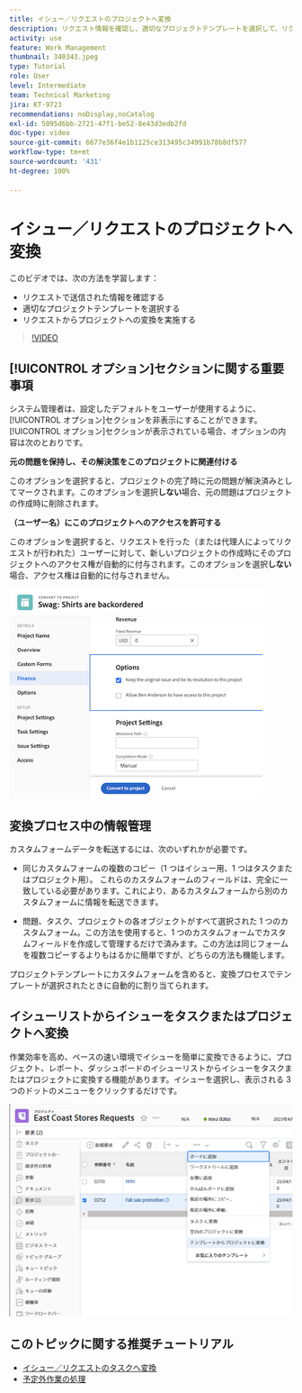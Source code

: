 ```yaml
---
title: イシュー／リクエストのプロジェクトへ変換
description: リクエスト情報を確認し、適切なプロジェクトテンプレートを選択して、リクエストをプロジェクトに変換する方法について説明します。
activity: use
feature: Work Management
thumbnail: 340343.jpeg
type: Tutorial
role: User
level: Intermediate
team: Technical Marketing
jira: KT-9723
recommendations: noDisplay,noCatalog
exl-id: 5095d6bb-2721-47f1-be52-8e43d3edb2fd
doc-type: video
source-git-commit: 6677e36f4e1b1125ce313495c34991b78b8df577
workflow-type: tm+mt
source-wordcount: '431'
ht-degree: 100%

---
```


# イシュー／リクエストのプロジェクトへ変換

このビデオでは、次の方法を学習します：

* リクエストで送信された情報を確認する
* 適切なプロジェクトテンプレートを選択する
* リクエストからプロジェクトへの変換を実施する

>[!VIDEO](https://video.tv.adobe.com/v/340343/?quality=12&learn=on)

## [!UICONTROL オプション]セクションに関する重要事項

システム管理者は、設定したデフォルトをユーザーが使用するように、[!UICONTROL オプション]セクションを非表示にすることができます。[!UICONTROL オプション]セクションが表示されている場合、オプションの内容は次のとおりです。

**元の問題を保持し、その解決策をこのプロジェクトに関連付ける**

このオプションを選択すると、プロジェクトの完了時に元の問題が解決済みとしてマークされます。このオプションを選択&#x200B;**しない**&#x200B;場合、元の問題はプロジェクトの作成時に削除されます。

**（ユーザー名）にこのプロジェクトへのアクセスを許可する**

このオプションを選択すると、リクエストを行った（または代理人によってリクエストが行われた）ユーザーに対して、新しいプロジェクトの作成時にそのプロジェクトへのアクセス権が自動的に付与されます。このオプションを選択&#x200B;**しない**&#x200B;場合、アクセス権は自動的に付与されません。

![変換オプションを示すプロジェクト画面の画像](assets/conversion-options.png)


## 変換プロセス中の情報管理

カスタムフォームデータを転送するには、次のいずれかが必要です。

* 同じカスタムフォームの複数のコピー（1 つはイシュー用、1 つはタスクまたはプロジェクト用）。 これらのカスタムフォームのフィールドは、完全に一致している必要があります。これにより、あるカスタムフォームから別のカスタムフォームに情報を転送できます。

* 問題、タスク、プロジェクトの各オブジェクトがすべて選択された 1 つのカスタムフォーム。この方法を使用すると、1 つのカスタムフォームでカスタムフィールドを作成して管理するだけで済みます。この方法は同じフォームを複数コピーするよりもはるかに簡単ですが、どちらの方法も機能します。

プロジェクトテンプレートにカスタムフォームを含めると、変換プロセスでテンプレートが選択されたときに自動的に割り当てられます。

## イシューリストからイシューをタスクまたはプロジェクトへ変換

作業効率を高め、ペースの速い環境でイシューを簡単に変換できるように、プロジェクト、レポート、ダッシュボードのイシューリストからイシューをタスクまたはプロジェクトに変換する機能があります。イシューを選択し、表示される 3 つのドットのメニューをクリックするだけです。

![イシューの変換オプションを示すプロジェクト画面の画像](assets/convert-from-a-list.png)

## このトピックに関する推奨チュートリアル

* [イシュー／リクエストのタスクへ変換](/help/manage-work/issues-requests/convert-issues-to-other-work-items.md)
* [予定外作業の処理](/help/manage-work/issues-requests/handle-unplanned-work.md)

